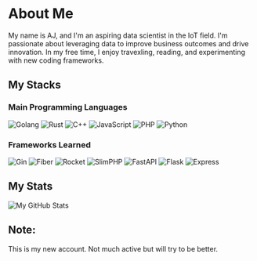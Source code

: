# About Me

My name is AJ, and I'm an aspiring data scientist in the IoT field. I'm passionate about leveraging data to improve business outcomes and drive innovation. In my free time, I enjoy travexling, reading, and experimenting with new coding frameworks.

## My Stacks

### Main Programming Languages

![Golang](https://img.shields.io/badge/-Golang-00ADD8?style=flat-square&logo=go&logoColor=white)
![Rust](https://img.shields.io/badge/-Rust-000000?style=flat-square&logo=rust&logoColor=white)
![C++](https://img.shields.io/badge/-C++-00599C?style=flat-square&logo=c%2B%2B&logoColor=white)
![JavaScript](https://img.shields.io/badge/-JavaScript-F7DF1E?style=flat-square&logo=javascript&logoColor=black)
![PHP](https://img.shields.io/badge/-PHP-777BB4?style=flat-square&logo=php&logoColor=white)
![Python](https://img.shields.io/badge/-Python-3776AB?style=flat-square&logo=python&logoColor=white)

### Frameworks Learned

![Gin](https://img.shields.io/badge/-Gin-00ADD8?style=flat-square&logo=go&logoColor=white)
![Fiber](https://img.shields.io/badge/-Fiber-00ADD8?style=flat-square&logo=go&logoColor=white)
![Rocket](https://img.shields.io/badge/-Rocket-000000?style=flat-square&logo=rust&logoColor=white)
![SlimPHP](https://img.shields.io/badge/-SlimPHP-000000?style=flat-square&logo=php&logoColor=white)
![FastAPI](https://img.shields.io/badge/-FastAPI-009688?style=flat-square&logo=fastapi&logoColor=white)
![Flask](https://img.shields.io/badge/-Flask-000000?style=flat-square&logo=flask&logoColor=white)
![Express](https://img.shields.io/badge/-Express-000000?style=flat-square&logo=express&logoColor=white)

## My Stats

![My GitHub Stats](https://github-readme-stats.vercel.app/api?username=yourusername&show_icons=true&theme=dracula)

## Note:

This is my new account. Not much active but will try to be better.
